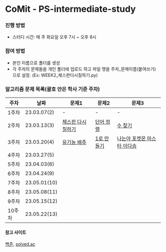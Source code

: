 # CoMit - PS-intermediate-study

### 진행 방법
- 스터디 시간: 매 주 화요일 오후 7시 ~ 오후 8시

### 참여 방법
- 본인 이름으로 폴더를 생성
- 각 주차의 문제들을 개인 폴더에 업로드 하고 파일 명을 주차_문제이름(붙여쓰기) 으로 설정. (Ex: WEEK2_체스판다시칠하기.py)


### 알고리즘 문제 목록(괄호 안은 학사 기준 주차)
| **주차**  | **날짜**      | **문제1**                               | **문제2**                       | **문제3**                       |
|-----------|---------------|-----------------------------------------|---------------------------------|--------------------------------|
| 1주차     | 23.03.07(2)   | -                                       | -                               | -                              |
| 2주차     | 23.03.13(3)   | [체스판 다시 칠하기](https://boj.kr/1018) | [단어 정렬](https://boj.kr/1181) | [수 찾기](https://boj.kr/1920) |
| 3주차     | 23.03.20(4)   | [유기농 배추](https://boj.kr/1012) | [1로 만들기](https://boj.kr/1463) | [나는야 포켓몬 마스터 이다솜](https://boj.kr/1620) |
| 4주차     | 23.03.27(5)   |   |   |
| 5주차     | 23.04.03(6)   |   |   |
| 6주차     | 23.04.24(9)   |   |   |
| 7주차     | 23.05.01(10)  |   |   |
| 8주차     | 23.05.08(11)  |   |   |
| 9주차     | 23.05.15(12)  |   |   |
| 10주차    | 23.05.22(13)  |   |   |




#### 참고 사이트
[백준](https://www.acmicpc.net/), [solved.ac](https://solved.ac/)
